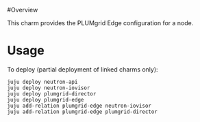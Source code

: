 #Overview

This charm provides the PLUMgrid Edge configuration for a node.


# Usage

To deploy (partial deployment of linked charms only):

    juju deploy neutron-api
    juju deploy neutron-iovisor
    juju deploy plumgrid-director
    juju deploy plumgrid-edge
    juju add-relation plumgrid-edge neutron-iovisor
    juju add-relation plumgrid-edge plumgrid-director


